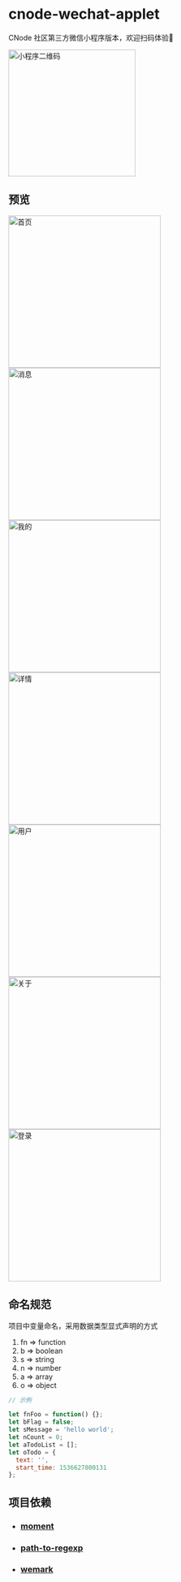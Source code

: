 # cnode-wechat-applet

CNode 社区第三方微信小程序版本，欢迎扫码体验👏

<img src="./preview/mini_program_code.jpg" width="250" title="小程序二维码"/>

## 预览

<img src="./preview/page_index.jpg" width="300" title="首页"/><img src="./preview/page_message.jpg" width="300" title="消息"/><img src="./preview/page_mine.jpg" width="300" title="我的"/>
<img src="./preview/page_topic.jpg" width="300" title="详情"/><img src="./preview/page_user.jpg" width="300" title="用户"/><img src="./preview/page_about.jpg" width="300" title="关于"/><img src="./preview/page_login.jpg" width="300" title="登录"/>

## 命名规范

项目中变量命名，采用数据类型显式声明的方式

1. fn => function
2. b => boolean
3. s => string
4. n => number
5. a => array
6. o => object

```javascript
// 示例

let fnFoo = function() {};
let bFlag = false;
let sMessage = 'hello world';
let nCount = 0;
let aTodoList = [];
let oTodo = {
  text: '',
  start_time: 1536627800131
};
```

## 项目依赖

* ### [moment](https://github.com/moment/moment)
* ### [path-to-regexp](https://github.com/pillarjs/path-to-regexp)
* ### [wemark](https://github.com/TooBug/wemark)

[1]: https://developers.weixin.qq.com/miniprogram/dev/devtools/npm.html
[2]: http://momentjs.cn/docs/#/i18n/